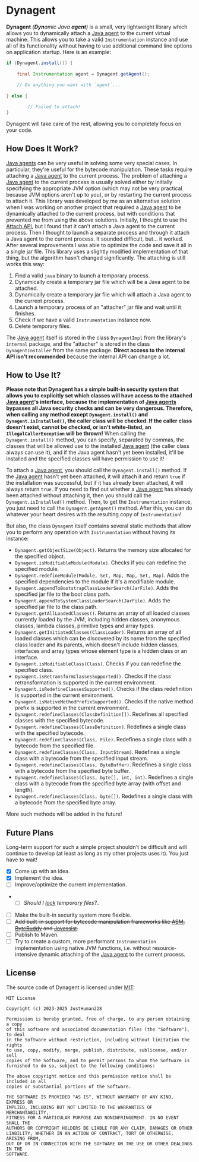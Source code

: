 # Dynagent

**Dynagent** _(**Dyn**amic Java **agent**)_ is a small, very lightweight library which allows you to
dynamically attach a
[Java agent](<https://docs.oracle.com/javase/8/docs/api/java/lang/instrument/package-summary.html>) to
the current virtual machine. This allows you to take a valid `Instrumentation` instance and use all of
its functionality without having to use additional command line options on application startup.
Here is an example:

```java
if (Dynagent.install()) {
	
	final Instrumentation agent = Dynagent.getAgent();
	
	// Do anything you want with `agent`...
	
} else {

        // Failed to attach!
}
```

Dynagent will take care of the rest, allowing you to completely focus on your code.

## How Does It Work?

[Java agents](<https://docs.oracle.com/javase/8/docs/api/java/lang/instrument/package-summary.html>)
can be very useful in solving some very special cases. In particular, they're useful for the bytecode
manipulation. These tasks require attaching a
[Java agent](<https://docs.oracle.com/javase/8/docs/api/java/lang/instrument/package-summary.html>) to
the current process. The problem of attaching a
[Java agent](<https://docs.oracle.com/javase/8/docs/api/java/lang/instrument/package-summary.html>) to
the current process is usually solved either by initially specifying the appropriate JVM option (which
may not be very practical because JVM options aren't up to you), or by restarting the current process
to attach it. This library was developed by me as an alternative solution when I was working on another
project that required a
[Java agent](<https://docs.oracle.com/javase/8/docs/api/java/lang/instrument/package-summary.html>) to be
dynamically attached to the current process, but with conditions that prevented me from using the above
solutions. Initially, I thought to use the
[Attach API](<https://www.baeldung.com/java-instrumentation#dynamic-load>), but I found that it can't
attach a Java agent to the current process. Then I thought to launch a separate process and through it
attach a Java agent to the current process. It sounded difficult, but... it worked. After several
improvements I was able to optimize the code and save it all in a single jar file. This library uses
a slightly modified implementation of that thing, but the algorithm hasn't changed significantly.
The attaching is still works this way:

1. Find a valid `java` binary to launch a temporary process.
2. Dynamically create a temporary jar file which will be a Java agent to be attached.
3. Dynamically create a temporary jar file which will attach a Java agent to the current process.
4. Launch a temporary process of an "attacher" jar file and wait until it finishes.
5. Check if we have a valid `Instrumentation` instance now.
6. Delete temporary files.

The [Java agent](<https://docs.oracle.com/javase/8/docs/api/java/lang/instrument/package-summary.html>)
itself is stored in the class `DynagentImpl` from the library's `internal` package, and the "attacher"
is stored in the class `DynagentInstaller` from the same package. **Direct access to the internal API
isn't recommended** because the internal API can change a lot.

## How to Use It?

**Please note that Dynagent has a simple built-in security system that allows you to explicitly set
which classes will have access to the attached
[Java agent](<https://docs.oracle.com/javase/8/docs/api/java/lang/instrument/package-summary.html>)'s
interface, because the implementation of
[Java agents](<https://docs.oracle.com/javase/8/docs/api/java/lang/instrument/package-summary.html>)
bypasses all Java security checks and can be very dangerous. Therefore, when calling any method except
`Dynagent.install()` and `Dynagent.isInstalled()`, the caller class will be checked. If the caller class
doesn't exist, cannot be checked, or isn't white-listed, an `IllegalCallerException` will be thrown!**
When calling the `Dynagent.install()` method, you can specify, separated by commas, the classes that
will be allowed use to the installed
[Java agent](<https://docs.oracle.com/javase/8/docs/api/java/lang/instrument/package-summary.html>)
(the caller class always can use it), and if the Java agent hasn't yet been installed, it'll be
installed and the specified classes will have permission to use it!

To attach a
[Java agent](<https://docs.oracle.com/javase/8/docs/api/java/lang/instrument/package-summary.html>),
you should call the `Dynagent.install()` method. If the
[Java agent](<https://docs.oracle.com/javase/8/docs/api/java/lang/instrument/package-summary.html>)
hasn't yet been attached, it will attach it and return `true` if the installation was successful,
but if it has already been attached, it will always return `true`. If you need to find out whether a
[Java agent](<https://docs.oracle.com/javase/8/docs/api/java/lang/instrument/package-summary.html>) has
already been attached without attaching it, then you should call the `Dynagent.isInstalled()` method.
Then, to get the `Instrumentation` instance, you just need to call the `Dynagent.getAgent()` method.
After this, you can do whatever your heart desires with the resulting copy of `Instrumentation`!

But also, the class `Dynagent` itself contains several static methods that allow you to perform any
operation with `Instrumentation` without having its instance:

- `Dynagent.getObjectSize(Object)`. Returns the memory size allocated for the specified object.
- `Dynagent.isModifiableModule(Module)`. Checks if you can redefine the specified module.
- `Dynagent.redefineModule(Module, Set, Map, Map, Set, Map)`. Adds the specified dependencies to the
  module if it's a modifiable module.
- `Dynagent.appendToBootstrapClassLoaderSearch(JarFile)`. Adds the specified jar file to the boot class
  path.
- `Dynagent.appendToSystemClassLoaderSearch(JarFile)`. Adds the specified jar file to the class path.
- `Dynagent.getAllLoadedClasses()`. Returns an array of all loaded classes currently loaded by the JVM,
  including hidden classes, anonymous classes, lambda classes, primitive types and array types.
- `Dynagent.getInitiatedClasses(ClassLoader)`. Returns an array of all loaded classes which can be
  discovered by its name from the specified class loader and its parents, which doesn't include hidden
  classes, interfaces and array types whose element type is a hidden class or an interface.
- `Dynagent.isModifiableClass(Class)`. Checks if you can redefine the specified class.
- `Dynagent.isRetransformClassesSupported()`. Checks if the class retransformation is supported in the
  current environment.
- `Dynagent.isRedefineClassesSupported()`. Checks if the class redefinition is supported in the current
  environment.
- `Dynagent.isNativeMethodPrefixSupported()`. Checks if the native method prefix is supported in the
  current environment.
- `Dynagent.redefineClasses(ClassDefinition[])`. Redefines all specified classes with the specified
  bytecode.
- `Dynagent.redefineClasses(ClassDefinition)`. Redefines a single class with the specified bytecode.
- `Dynagent.redefineClasses(Class, File)`. Redefines a single class with a bytecode from the specified
  file.
- `Dynagent.redefineClasses(Class, InputStream)`. Redefines a single class with a bytecode from the
  specified input stream.
- `Dynagent.redefineClasses(Class, ByteBuffer)`. Redefines a single class with a bytecode from the
  specified byte buffer.
- `Dynagent.redefineClasses(Class, byte[], int, int)`. Redefines a single class with a bytecode from the
  specified byte array (with offset and length).
- `Dynagent.redefineClasses(Class, byte[])`. Redefines a single class with a bytecode from the specified
  byte array.

More such methods will be added in the future!

## Future Plans

Long-term support for such a simple project shouldn't be difficult and will continue to develop (at
least as long as my other projects uses it). You just have to wait!

- [x] Come up with an idea.
- [x] Implement the idea.
- [ ] Improve/optimize the current implementation.
-
  - [ ] _Should I [lock](<https://docs.oracle.com/javase/8/docs/api/java/nio/channels/FileLock.html>)
    temporary files?.._
- [ ] Make the built-in security system more flexible.
- [ ] ~~Add built-in support for bytecode manipulation frameworks like [ASM](<https://asm.ow2.io>),
  [ByteBuddy](<https://bytebuddy.net>) and [Javassist](<https://www.javassist.org>).~~
- [ ] Publish to Maven.
- [ ] Try to create a custom, more performant `Instrumentation` implementation using native JVM functions,
  i.e. without resource-intensive dynamic attaching of the
  [Java agent](<https://docs.oracle.com/javase/8/docs/api/java/lang/instrument/package-summary.html>) to
  the current process.

## License

The source code of Dynagent is licensed under [MIT](./LICENSE):

```text
MIT License

Copyright (c) 2023-2025 JustHuman228

Permission is hereby granted, free of charge, to any person obtaining a copy
of this software and associated documentation files (the "Software"), to deal
in the Software without restriction, including without limitation the rights
to use, copy, modify, merge, publish, distribute, sublicense, and/or sell
copies of the Software, and to permit persons to whom the Software is
furnished to do so, subject to the following conditions:

The above copyright notice and this permission notice shall be included in all
copies or substantial portions of the Software.

THE SOFTWARE IS PROVIDED "AS IS", WITHOUT WARRANTY OF ANY KIND, EXPRESS OR
IMPLIED, INCLUDING BUT NOT LIMITED TO THE WARRANTIES OF MERCHANTABILITY,
FITNESS FOR A PARTICULAR PURPOSE AND NONINFRINGEMENT. IN NO EVENT SHALL THE
AUTHORS OR COPYRIGHT HOLDERS BE LIABLE FOR ANY CLAIM, DAMAGES OR OTHER
LIABILITY, WHETHER IN AN ACTION OF CONTRACT, TORT OR OTHERWISE, ARISING FROM,
OUT OF OR IN CONNECTION WITH THE SOFTWARE OR THE USE OR OTHER DEALINGS IN THE
SOFTWARE.
```
